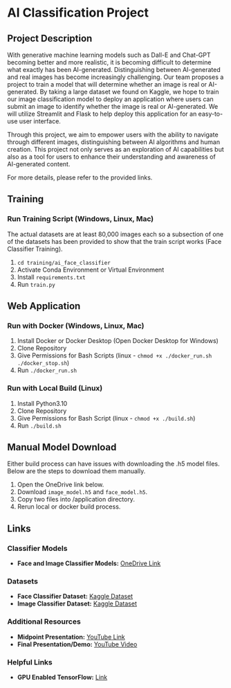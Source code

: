 # AI Classification Project

## Project Description

With generative machine learning models such as Dall-E and Chat-GPT becoming better and more realistic, it is becoming difficult to determine what exactly has been AI-generated. Distinguishing between AI-generated and real images has become increasingly challenging. Our team proposes a project to train a model that will determine whether an image is real or AI-generated. By taking a large dataset we found on Kaggle, we hope to train our image classification model to deploy an application where users can submit an image to identify whether the image is real or AI-generated. We will utilize Streamlit and Flask to help deploy this application for an easy-to-use user interface.

Through this project, we aim to empower users with the ability to navigate through different images, distinguishing between AI algorithms and human creation. This project not only serves as an exploration of AI capabilities but also as a tool for users to enhance their understanding and awareness of AI-generated content.

For more details, please refer to the provided links.

## Training
### Run Training Script (Windows, Linux, Mac)
The actual datasets are at least 80,000 images each so a subsection of one of the datasets has been provided to show that the train script works (Face Classifier Training).
1. `cd training/ai_face_classifier`
2. Activate Conda Environment or Virtual Environment
3. Install `requirements.txt`
4. Run `train.py`

## Web Application
### Run with Docker (Windows, Linux, Mac)
1. Install Docker or Docker Desktop (Open Docker Desktop for Windows)
2. Clone Repository
3. Give Permissions for Bash Scripts (linux - `chmod +x ./docker_run.sh ./docker_stop.sh`)
4. Run `./docker_run.sh`

### Run with Local Build (Linux)
1. Install Python3.10
2. Clone Repository
3. Give Permissions for Bash Script (linux - `chmod +x ./build.sh`)
4. Run `./build.sh`

## Manual Model Download
Either build process can have issues with downloading the .h5 model files. Below are the steps to download them manually.
1. Open the OneDrive link below.
2. Download `image_model.h5` and  `face_model.h5`.
3. Copy two files into /application directory.
4. Rerun local or docker build process.

## Links

### Classifier Models

- **Face and Image Classifier Models:** [OneDrive Link](https://uflorida-my.sharepoint.com/:f:/g/personal/a_villarreal1_ufl_edu/Eg0w-ssmdKtCspEwaFvHlzABQ4Yy8VpkbhzV2S-udj6ClQ?e=8zTvaQ)

### Datasets

- **Face Classifier Dataset:** [Kaggle Dataset](https://www.kaggle.com/datasets/xhlulu/140k-real-and-fake-faces/data)
- **Image Classifier Dataset:** [Kaggle Dataset](https://www.kaggle.com/datasets/sattyam96/realifake)

### Additional Resources

- **Midpoint Presentation:** [YouTube Link](https://youtu.be/npR-YJRWkTA?si=t-RTi0n4hXT8kVhW)
- **Final Presentation/Demo:** [YouTube Video](https://youtu.be/Pptg6GLc2gw)

### Helpful Links

- **GPU Enabled TensorFlow:** [Link](https://www.tensorflow.org/install/pip#windows-native_1)


